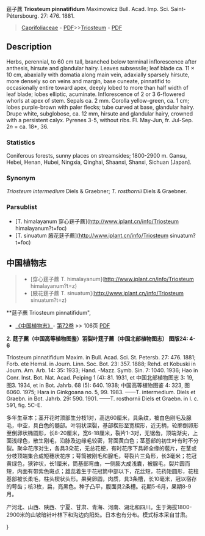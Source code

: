 莛子藨 **Triosteum pinnatifidum** Maximowicz Bull. Acad. Imp. Sci. Saint-Pétersbourg. 27: 476. 1881.

> [Caprifoliaceae](http://www.iplant.cn/info/Caprifoliaceae?t=foc) - [PDF](http://www.iplant.cn/foc/pdf/Caprifoliaceae.pdf)>>[Triosteum](http://www.iplant.cn/info/Triosteum?t=foc) - [PDF](http://www.iplant.cn/foc/pdf/Triosteum.pdf)

## Description

Herbs, perennial, to 60 cm tall, branched below terminal inflorescence after anthesis, hirsute and glandular hairy. Leaves subsessile; leaf blade ca. 11 × 10 cm, abaxially with domatia along main vein, adaxially sparsely hirsute, more densely so on veins and margin, base cuneate, pinnatifid to occasionally entire toward apex, deeply lobed to more than half width of leaf blade; lobes elliptic, acuminate. Inflorescence of 2 or 3 6-flowered whorls at apex of stem. Sepals ca. 2 mm. Corolla yellow-green, ca. 1 cm; lobes purple-brown with paler flecks; tube curved at base, glandular hairy. Drupe white, subglobose, ca. 12 mm, hirsute and glandular hairy, crowned with a persistent calyx. Pyrenes 3-5, without ribs. Fl. May-Jun, fr. Jul-Sep. 2*n* = ca. 18*, 36.

### Statistics
Coniferous forests, sunny places on streamsides; 1800-2900 m. Gansu, Hebei, Henan, Hubei, Ningxia, Qinghai, Shaanxi, Shanxi, Sichuan [Japan].

### Synonym
*Triosteum intermedium* Diels & Graebner; *T. rosthornii* Diels & Graebner.



### Parsublist

* [T.  himalayanum  穿心莛子藨](http://www.iplant.cn/info/Triosteum himalayanum?t=foc)
* [T.  sinuatum  腋花莛子藨](http://www.iplant.cn/info/Triosteum sinuatum?t=foc)

## 中国植物志

> * [穿心莛子藨  T.  himalayanum](http://www.iplant.cn/info/Triosteum himalayanum?t=z)
> * [腋花莛子藨  T.  sinuatum](http://www.iplant.cn/info/Triosteum sinuatum?t=z)


**莛子藨 Triosteum pinnatifidum",



* [《中国植物志》](http://www.iplant.cn/frps)- [第72卷](http://www.iplant.cn/frps/vol/72) >> 106页 [PDF](http://www.iplant.cn/frps/pdf/72/106.PDF)


**2. 莛子藨（中国高等植物图鉴）羽裂叶莛子藨（中国北部植物图志） 图版24: 4-6**

Triosteum pinnatifidum Maxim. in Bull. Acad. Sci. St. Petersb. 27: 476. 1881; Forb. ete Hemsl. in Journ. Linn. Soc. Bot. 23: 357. 1888; Rehd. et Kobuski in Journ. Arn. Arb. 14: 35: 1933; Hand. -Mazz. Symb. Sin. 7: 1040. 1936; Hao in Conr. Inst. Bot. Nat. Acad. Peiping 1 (4): 81. 1931, et 中国北部植物图志 3: 19, 图3. 1934, et in Bot. Jahrb. 68 (5): 640. 1938; 中国高等植物图鉴 4: 323, 图 6060. 1975; Hara in Ginkgoana no. 5, 99. 1983. ——T. intermedium. Diels et Graebn. in Bot. Jahrb. 29: 590. 1901. ——T. rosthornii Diels et Graebn. in l. c. 591, fig. 5C-E.

多年生草本；茎开花时顶部生分枝1对，高达60厘米，具条纹，被白色刚毛及腺毛，中空，具白色的髓部。叶羽状深裂，基部楔形至宽楔形，近无柄，轮廓倒卵形至倒卵状椭圆形，长8-20厘米，宽6-18厘米，裂片1-3对，无锯齿，顶端渐尖，上面浅绿色，散生刚毛，沿脉及边缘毛较密，背面黄白色；茎基部的初生叶有时不分裂。聚伞花序对生，各具3朵花，无总花梗，有时花序下具卵全缘的苞片，在茎或分枝顶端集合成短穗状花序；萼筒被刚毛和腺毛，萼裂片三角形，长3毫米；花冠黄绿色，狭钟状，长1厘米，筒基部弯曲，一侧膨大成浅囊，被腺毛，裂片圆而短，内面有带紫色斑点；雄蕊着生于花冠筒中部以下，花丝短，花药矩圆形，花柱基部被长柔毛，柱头楔状头形。果癸卵圆，肉质，具3条槽，长10毫米，冠以宿存的萼齿；核3枚，扁，亮黑色。种子凸平，腹面具2条槽。花期5-6月，果期8-9月。

产河北、山西、陕西、宁夏、甘肃、青海、河南、湖北和四川。生于海拔1800-2900米的山坡暗针叶林下和沟边向阳处。日本也有分布。模式标本采自甘肃。



}